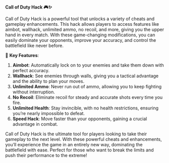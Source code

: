 **Call of Duty Hack 🎮✨**

Call of Duty Hack is a powerful tool that unlocks a variety of cheats and gameplay enhancements. This hack allows players to access features like aimbot, wallhack, unlimited ammo, no recoil, and more, giving you the upper hand in every match. With these game-changing modifications, you can easily dominate your opponents, improve your accuracy, and control the battlefield like never before.

🚀 **Key Features**:  
1. **Aimbot**: Automatically lock on to your enemies and take them down with perfect accuracy.  
2. **Wallhack**: See enemies through walls, giving you a tactical advantage and the ability to plan your moves.  
3. **Unlimited Ammo**: Never run out of ammo, allowing you to keep fighting without interruption.  
4. **No Recoil**: Eliminate recoil for steady and accurate shots every time you fire.  
5. **Unlimited Health**: Stay invincible, with no health restrictions, ensuring you’re nearly impossible to defeat.  
6. **Speed Hack**: Move faster than your opponents, gaining a crucial advantage in combat.  

Call of Duty Hack is the ultimate tool for players looking to take their gameplay to the next level. With these powerful cheats and enhancements, you’ll experience the game in an entirely new way, dominating the battlefield with ease. Perfect for those who want to break the limits and push their performance to the extreme!
